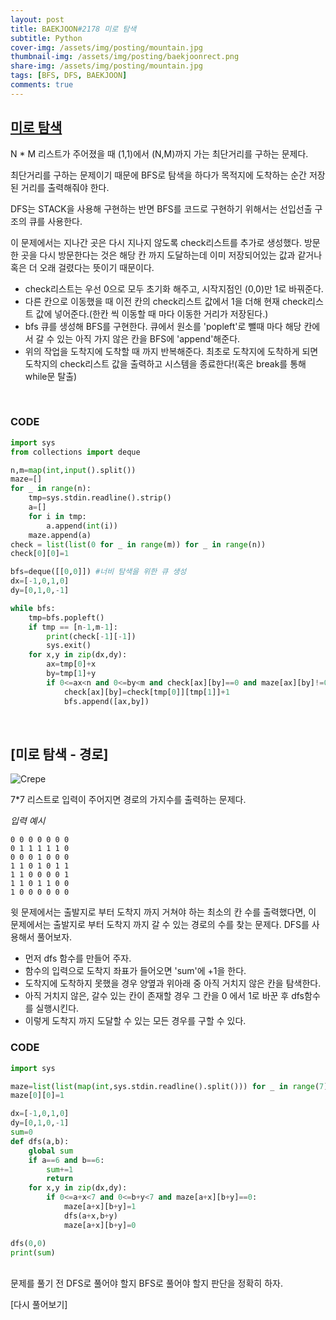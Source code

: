 ```yaml
---
layout: post
title: BAEKJOON#2178 미로 탐색
subtitle: Python
cover-img: /assets/img/posting/mountain.jpg
thumbnail-img: /assets/img/posting/baekjoonrect.png
share-img: /assets/img/posting/mountain.jpg
tags: [BFS, DFS, BAEKJOON]
comments: true
---
```


## [미로 탐색](https://www.acmicpc.net/problem/2178)

N \* M 리스트가 주어졌을 때 (1,1)에서 (N,M)까지 가는 최단거리를 구하는 문제다.

최단거리를 구하는 문제이기 때문에 BFS로 탐색을 하다가 목적지에 도착하는 순간 저장된 거리를 출력해줘야 한다.

DFS는 STACK을 사용해 구현하는 반면 BFS를 코드로 구현하기 위해서는 선입선출 구조의 큐를 사용한다.

이 문제에서는 지나간 곳은 다시 지나지 않도록 check리스트를 추가로 생성했다. 방문한 곳을 다시 방문한다는 것은 해당 칸 까지 도달하는데 이미 저장되어있는 값과 같거나 혹은 더 오래 걸렸다는 뜻이기 때문이다.

- check리스트는 우선 0으로 모두 초기화 해주고, 시작지점인 (0,0)만 1로 바꿔준다.
- 다른 칸으로 이동했을 때 이전 칸의 check리스트 값에서 1을 더해 현재 check리스트 값에 넣어준다.(한칸 씩 이동할 때 마다 이동한 거리가 저장된다.)
- bfs 큐를 생성해 BFS를 구현한다. 큐에서 원소를 'popleft'로 뺄때 마다 해당 칸에서 갈 수 있는 아직 가지 않은 칸을 BFS에 'append'해준다.
- 위의 작업을 도착지에 도착할 때 까지 반복해준다. 최초로 도착지에 도착하게 되면 도착지의 check리스트 값을 출력하고 시스템을 종료한다!(혹은 break를 통해 while문 탈출)

<br>

### CODE

```python
import sys
from collections import deque

n,m=map(int,input().split())
maze=[]
for _ in range(n):
    tmp=sys.stdin.readline().strip()
    a=[]
    for i in tmp:
        a.append(int(i))
    maze.append(a)
check = list(list(0 for _ in range(m)) for _ in range(n))
check[0][0]=1

bfs=deque([[0,0]]) #너비 탐색을 위한 큐 생성
dx=[-1,0,1,0]
dy=[0,1,0,-1]

while bfs:
    tmp=bfs.popleft()
    if tmp == [n-1,m-1]:
        print(check[-1][-1])
        sys.exit()
    for x,y in zip(dx,dy):
        ax=tmp[0]+x
        by=tmp[1]+y
        if 0<=ax<n and 0<=by<m and check[ax][by]==0 and maze[ax][by]!=0:
            check[ax][by]=check[tmp[0]][tmp[1]]+1
            bfs.append([ax,by])
```

<br>

## [미로 탐색 - 경로]

![Crepe](https://i.imgur.com/oS403v1.jpg)

7\*7 리스트로 입력이 주어지면 경로의 가지수를 출력하는 문제다.

_입력 예시_

```
0 0 0 0 0 0 0
0 1 1 1 1 1 0
0 0 0 1 0 0 0
1 1 0 1 0 1 1
1 1 0 0 0 0 1
1 1 0 1 1 0 0
1 0 0 0 0 0 0
```

윗 문제에서는 출발지로 부터 도착지 까지 거쳐야 하는 최소의 칸 수를 출력했다면, 이 문제에서는 출발지로 부터 도착지 까지 갈 수 있는 경로의 수를 찾는 문제다.
DFS를 사용해서 풀어보자.

- 먼저 dfs 함수를 만들어 주자.
- 함수의 입력으로 도착지 좌표가 들어오면 'sum'에 +1을 한다.
- 도착지에 도착하지 못했을 경우 양옆과 위아래 중 아직 거치지 않은 칸을 탐색한다.
- 아직 거치지 않은, 갈수 있는 칸이 존재할 경우 그 칸을 0 에서 1로 바꾼 후 dfs함수를 실행시킨다.
- 이렇게 도착지 까지 도달할 수 있는 모든 경우를 구할 수 있다.
  <br>

### CODE

```python
import sys

maze=list(list(map(int,sys.stdin.readline().split())) for _ in range(7))
maze[0][0]=1

dx=[-1,0,1,0]
dy=[0,1,0,-1]
sum=0
def dfs(a,b):
    global sum
    if a==6 and b==6:
        sum+=1
        return
    for x,y in zip(dx,dy):
        if 0<=a+x<7 and 0<=b+y<7 and maze[a+x][b+y]==0:
            maze[a+x][b+y]=1
            dfs(a+x,b+y)
            maze[a+x][b+y]=0

dfs(0,0)
print(sum)
```

<br>
문제를 풀기 전 DFS로 풀어야 할지 BFS로 풀어야 할지 판단을 정확히 하자.

<br>

[다시 풀어보기]
<br>
<br>
